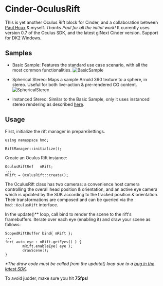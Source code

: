 Cinder-OculusRift
==================

This is yet another Oculus Rift block for Cinder, and a collaboration between [Paul Houx](https://github.com/paulhoux) & myself. *Thanks Paul for all the initial work!* It currently uses version 0.7 of the Oculus SDK, and the latest glNext Cinder version. Support for DK2 Windows.

Samples
-----------------
* Basic Sample: Features the standard use case scenario, with all the most common functionalities.
![BasicSample](https://dl.dropboxusercontent.com/u/29102565/oculus/basicsample.png)

* Spherical Stereo: Maps a sample Arnold 360 texture to a sphere, in stereo. Useful for both live-action & pre-rendered CG content.
![SphericalStereo](https://dl.dropboxusercontent.com/u/29102565/oculus/sphericalstereo.png)

* Instanced Stereo: Similar to the Basic Sample, only it uses instanced stereo rendering as described [here](https://docs.google.com/presentation/d/19x9XDjUvkW_9gsfsMQzt3hZbRNziVsoCEHOn4AercAc/edit).

Usage
-----------------
First, initialize the rift manager in prepareSettings.

```
using namespace hmd;

RiftManager::initialize();
```

Create an Oculus Rift instance:
```
OculusRiftRef	mRift;
...
mRift = OculusRift::create();
```

The OculusRift class has two cameras: a convenience host camera controlling the overall head position & orientation, and an active eye camera which is updated by the SDK according to the tracked position & orientation. Their transformations are composed and can be queried via the `hmd::OculusRift` interface.


In the update()** loop, call bind to render the scene to the rift's framebuffers. Iterate over each eye (enabling it) and draw your scene as follows:
```
ScopedRiftBuffer bind{ mRift };
...
for( auto eye : mRift.getEyes() ) {
		mRift.enableEye( eye );
		drawScene();
}
```

_*The draw code must be called from the update() loop due to a [bug in the latest SDK](https://forums.oculus.com/viewtopic.php?f=20&t=25930)._

To avoid judder, make sure you hit **75fps**!


